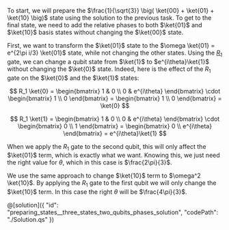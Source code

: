To start, we will prepare the $\frac{1}{\sqrt{3}} \big( \ket{00} +  \ket{01} + \ket{10} \big)$ state using the solution to the previous task. To get to the final state, we need to add the relative phases to both $\ket{01}$ and $\ket{10}$ basis states without changing the $\ket{00}$ state.

First, we want to transform the $\ket{01}$ state to the $\omega \ket{01} = e^{2\pi i/3} \ket{01}$ state, while not changing the other states.
Using the [$R_1$](https://learn.microsoft.com/qsharp/api/qsharp-lang/microsoft.quantum.intrinsic/r1) gate, we can change a qubit state from $\ket{1}$ to $e^{i\theta}\ket{1}$ without changing the $\ket{0}$ state.
Indeed, here is the effect of the $R_1$ gate on the $\ket{0}$ and the $\ket{1}$ states:

$$ R_1 \ket{0} = \begin{bmatrix} 1 & 0 \\ 0 & e^{i\theta} \end{bmatrix} \cdot \begin{bmatrix} 1 \\ 0 \end{bmatrix} = \begin{bmatrix} 1 \\ 0 \end{bmatrix} = \ket{0} $$

$$ R_1 \ket{1} = \begin{bmatrix} 1 & 0 \\ 0 & e^{i\theta} \end{bmatrix} \cdot \begin{bmatrix} 0 \\ 1 \end{bmatrix} = \begin{bmatrix} 0 \\ e^{i\theta} \end{bmatrix} = e^{i\theta}\ket{1} $$

When we apply the $R_1$ gate to the second qubit, this will only affect the $\ket{01}$ term, which is exactly what we want. Knowing this, we just need the right value for $\theta$, which in this case is $\frac{2\pi}{3}$.

We use the same approach to change $\ket{10}$ term to $\omega^2 \ket{10}$. By applying the $R_1$ gate to the first qubit we will only change the $\ket{10}$ term. In this case the right $\theta$ will be $\frac{4\pi}{3}$.


@[solution]({
    "id": "preparing_states__three_states_two_qubits_phases_solution",
    "codePath": "./Solution.qs"
})
